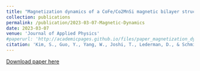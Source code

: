 ```yaml
---
title: "Magnetization dynamics of a CoFe/Co2MnSi magnetic bilayer structure"
collection: publications
permalink: /publication/2023-03-07-Magnetic-Dynamics
date: 2023-03-07
venue: 'Journal of Applied Physics'
#paperurl: 'http://academicpages.github.io/files/paper_magnetization_dynamics.pdf'
citation: 'Kim, S., Guo, Y., Yang, W., Joshi, T., Lederman, D., & Schmidt, H. (2023). &quot;Magnetization dynamics of a CoFe/Co2MnSi magnetic bilayer structure; <i>Journal of Applied Physics</i>. 133(9).'
---
```

[Download paper here](http://academicpages.github.io/files/paper_magnetization_dynamics.pdf)
